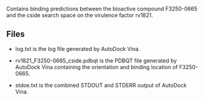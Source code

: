 Contains binding predictions between the bioactive compound F3250-0665 and the cside search space on the virulence factor rv1821.

## Files

- log.txt is the log file generated by AutoDock Vina.

- rv1821_F3250-0665_cside.pdbqt is the PDBQT file generated by AutoDock Vina containing the orientation and binding location of F3250-0665.

- stdoe.txt is the combined STDOUT and STDERR output of AutoDock Vina.

